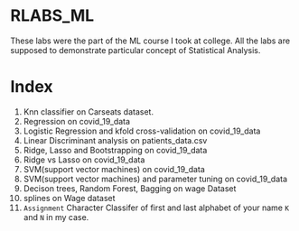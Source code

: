 # RLABS_ML
These labs were the part of the ML course I took at college. All the labs are supposed to demonstrate particular concept of Statistical Analysis.

# Index
1) Knn classifier on Carseats dataset.
2) Regression on covid_19_data
3) Logistic Regression and kfold cross-validation on covid_19_data
4) Linear Discriminant analysis on patients_data.csv
5) Ridge, Lasso and Bootstrapping on covid_19_data
6) Ridge vs Lasso on covid_19_data
7) SVM(support vector machines) on covid_19_data
8) SVM(support vector machines) and parameter tuning on covid_19_data
9) Decison trees, Random Forest, Bagging on wage Dataset
10) splines on Wage dataset
11) `Assignment` Character Classifer of first and last alphabet of your name `K` and `N` in my case.
